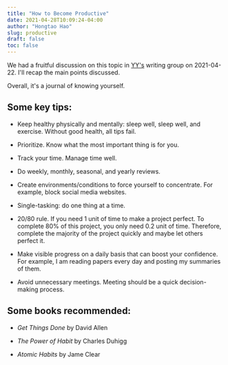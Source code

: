 ```yaml
---
title: "How to Become Productive"
date: 2021-04-28T10:09:24-04:00
author: "Hongtao Hao"
slug: productive
draft: false
toc: false
---
```

We had a fruitful discussion on this topic in [YY's](http://yongyeol.com/) writing group on 2021-04-22. I'll recap the main points discussed. 

Overall, it's a journal of knowing yourself. 

## Some key tips:

- Keep healthy physically and mentally: sleep well, sleep well, and exercise. Without good health, all tips fail. 

- Prioritize. Know what the most important thing is for you. 

- Track your time. Manage time well. 

- Do weekly, monthly, seasonal, and yearly reviews. 

- Create environments/conditions to force yourself to concentrate. For example, block social media websites. 

- Single-tasking: do one thing at a time. 

- 20/80 rule. If you need 1 unit of time to make a project perfect. To complete 80% of this project, you only need 0.2 unit of time. Therefore, complete the majority of the project quickly and maybe let others perfect it. 

- Make visible progress on a daily basis that can boost your confidence. For example, I am reading papers every day and posting my summaries of them. 

- Avoid unnecessary meetings. Meeting should be a quick decision-making process. 

## Some books recommended:

- *Get Things Done* by David Allen

- *The Power of Habit* by Charles Duhigg

- *Atomic Habits* by Jame Clear